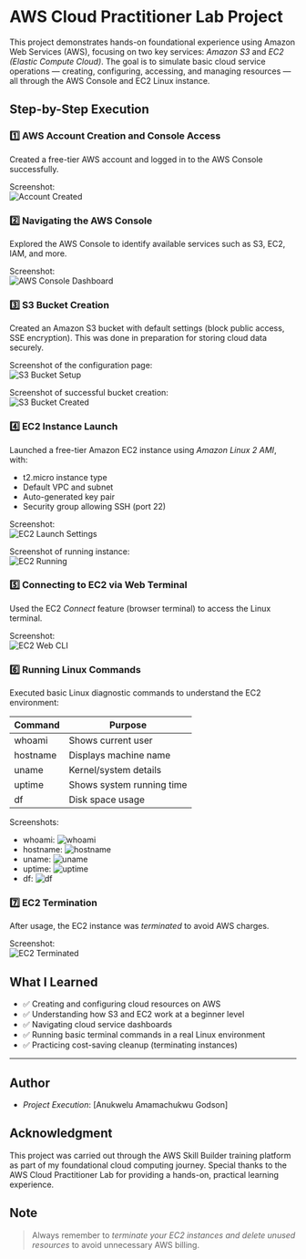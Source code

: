 #  AWS Cloud Practitioner Lab Project

This project demonstrates hands-on foundational experience using Amazon Web Services (AWS), focusing on two key services: *Amazon S3* and *EC2 (Elastic Compute Cloud)*. The goal is to simulate basic cloud service operations — creating, configuring, accessing, and managing resources — all through the AWS Console and EC2 Linux instance.


##  Step-by-Step Execution

### 1️⃣ AWS Account Creation and Console Access

Created a free-tier AWS account and logged in to the AWS Console successfully.

Screenshot:  
![Account Created](./screenshots/step-01-account-created.png)


### 2️⃣ Navigating the AWS Console

Explored the AWS Console to identify available services such as S3, EC2, IAM, and more.

Screenshot:  
![AWS Console Dashboard](./screenshots/step-02-console-dashboard.png)


### 3️⃣ S3 Bucket Creation

Created an Amazon S3 bucket with default settings (block public access, SSE encryption). This was done in preparation for storing cloud data securely.

 Screenshot of the configuration page:  
![S3 Bucket Setup](./screenshots/step-03-s3-create-start.png)

 Screenshot of successful bucket creation:  
![S3 Bucket Created](./screenshots/step-04-s3-created-successfully.png)


### 4️⃣ EC2 Instance Launch

Launched a free-tier Amazon EC2 instance using *Amazon Linux 2 AMI*, with:
- t2.micro instance type
- Default VPC and subnet
- Auto-generated key pair
- Security group allowing SSH (port 22)

Screenshot:  
![EC2 Launch Settings](./screenshots/step-05-ec2-launch-settings.png)

 Screenshot of running instance:  
![EC2 Running](./screenshots/step-06-ec2-instance-running.png)



### 5️⃣ Connecting to EC2 via Web Terminal

Used the EC2 *Connect* feature (browser terminal) to access the Linux terminal.

Screenshot:  
![EC2 Web CLI](./screenshots/step-07-ec2-connect-cli.png)



### 6️⃣ Running Linux Commands

Executed basic Linux diagnostic commands to understand the EC2 environment:

| Command | Purpose |
|--------|---------|
| whoami | Shows current user |
| hostname | Displays machine name |
| uname | Kernel/system details |
| uptime | Shows system running time |
| df | Disk space usage |

 Screenshots:
- whoami: ![whoami](./screenshots/step-08-whoami.png)
- hostname: ![hostname](./screenshots/step-09-hostname.png)
- uname: ![uname](./screenshots/step-10-uname.png)
- uptime: ![uptime](./screenshots/step-11-uptime.png)
- df: ![df](./screenshots/step-12-df.png)


### 7️⃣ EC2 Termination

After usage, the EC2 instance was *terminated* to avoid AWS charges.

Screenshot:  
![EC2 Terminated](./screenshots/step-13-ec2-terminated.png)



##  What I Learned

- ✅ Creating and configuring cloud resources on AWS
- ✅ Understanding how S3 and EC2 work at a beginner level
- ✅ Navigating cloud service dashboards
- ✅ Running basic terminal commands in a real Linux environment
- ✅ Practicing cost-saving cleanup (terminating instances)

---

##  Author

- *Project Execution*: [Anukwelu Amamachukwu Godson]

## Acknowledgment

This project was carried out through the AWS Skill Builder training platform as part of my foundational cloud computing journey. Special thanks to the AWS Cloud Practitioner Lab for providing a hands-on, practical learning experience.


##  Note

> Always remember to *terminate your EC2 instances and delete unused resources* to avoid unnecessary AWS billing.

